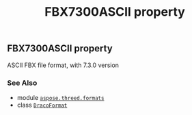 ﻿---
title: FBX7300ASCII property
second_title: Aspose.3D for Python via .NET API References
description: 
type: docs
weight: 210
url: /aspose.threed.formats/dracoformat/fbx7300ascii/
is_root: false
---

## FBX7300ASCII property


ASCII FBX file format, with 7.3.0 version

### See Also
* module [`aspose.threed.formats`](../../)
* class [`DracoFormat`](/3d/python-net/aspose.threed.formats/dracoformat)
